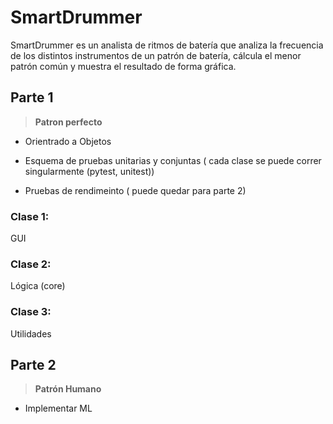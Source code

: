 # SmartDrummer

SmartDrummer es un analista de ritmos de batería que analiza la frecuencia de los distintos instrumentos de un patrón de batería, cálcula el menor patrón común y muestra el resultado de forma gráfica.

## Parte 1
> **Patron perfecto**

- Orientrado a Objetos

- Esquema de pruebas unitarias y conjuntas ( cada clase se puede correr singularmente (pytest, unitest)) 

- Pruebas de rendimeinto ( puede quedar para parte 2)


### Clase 1:
GUI

### Clase 2:
Lógica (core)

### Clase 3:
Utilidades




## Parte 2
> **Patrón Humano**
- Implementar ML
